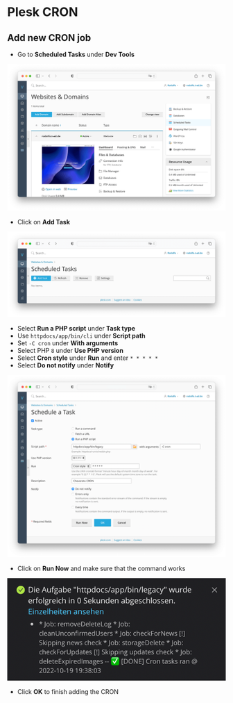 # Plesk CRON

## Add new CRON job

* Go to **Scheduled Tasks** under **Dev Tools**

![Scheduled Tasks](../../src/manuals/plesk/sheduled-tasks.png)

* Click on **Add Task**

![Scheduled Tasks](../../src/manuals/plesk/sheduled-tasks-add.png)

* Select **Run a PHP script** under **Task type**
* Use `httpdocs/app/bin/cli` under **Script path**
* Set `-C cron` under **With arguments**
* Select PHP `8` under **Use PHP version**
* Select **Cron style** under **Run** and enter `* * * * *`
* Select **Do not notify** under **Notify**

![Scheduled Tasks](../../src/manuals/plesk/sheduled-tasks-demo.png)

* Click on **Run Now** and make sure that the command works

![Scheduled Tasks](../../src/manuals/plesk/sheduled-tasks-ok.png)

* Click **OK** to finish adding the CRON
